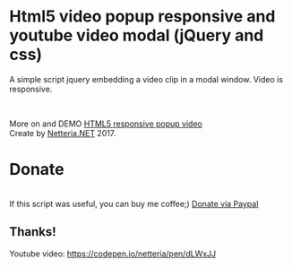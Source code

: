# Html5 video popup responsive and youtube video modal (jQuery and css)
A simple script jquery embedding a video clip in a modal window. Video is responsive.

<br />


More on and DEMO [HTML5 responsive popup video](https://netteria.net/html5-video-popup-jquery/105/)<br>
Create by [Netteria.NET](https://netteria.net) 2017.

<h1>Donate</h1>
<br />
If this script was useful, you can buy me coffee;) <a href="https://paypal.me/forcoffee897?locale.x=pl_PL">Donate via Paypal</a>
<h2>Thanks!</h2>

Youtube video: https://codepen.io/netteria/pen/dLWxJJ
